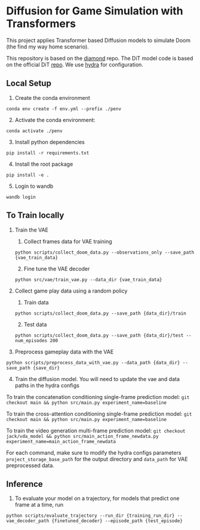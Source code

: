 # Diffusion for Game Simulation with Transformers

This project applies Transformer based Diffusion models to simulate Doom (the find my way home scenario).

This repository is based on the [diamond](https://github.com/eloialonso/diamond/tree/csgo) repo. The DiT model code is based on the official DiT [repo](https://github.com/facebookresearch/DiT/blob/main/models.py). We use [hydra](https://hydra.cc/docs/intro/) for configuration.

## Local Setup

1. Create the conda environment

`conda env create -f env.yml --prefix ./penv`

2. Activate the conda environment:

 `conda activate ./penv`

3. Install python dependencies

`pip install -r requirements.txt`

4. Install the root package

`pip install -e .`

5. Login to wandb

`wandb login`

## To Train locally

1. Train the VAE
    1. Collect frames data for VAE training

    `python scripts/collect_doom_data.py --observations_only --save_path {vae_train_data}`

    2. Fine tune the VAE decoder

    `python src/vae/train_vae.py --data_dir {vae_train_data}`

2. Collect game play data using a random policy

    1. Train data

    `python scripts/collect_doom_data.py --save_path {data_dir}/train`

    2. Test data

    `python scripts/collect_doom_data.py --save_path {data_dir}/test --num_episodes 200`

3. Preprocess gameplay data with the VAE

`python scripts/preprocess_data_with_vae.py --data_path {data_dir} --save_path {save_dir}`

4. Train the diffusion model. You will need to update the vae and data paths in the hydra configs

To train the concatenation conditioning single-frame prediction model:
`git checkout main && python src/main.py experiment_name=baseline`

To train the cross-attention conditioning single-frame prediction model:
`git checkout main && python src/main.py experiment_name=baseline`

To train the video generation multi-frame prediction model:
`git checkout jack/vda_model && python src/main_action_frame_newdata.py experiment_name=main_action_frame_newdata`

For each command, make sure to modify the hydra configs parameters `project_storage_base_path` for the output directory and `data_path` for VAE preprocessed data.

## Inference

1. To evaluate your model on a trajectory, for models that predict one frame at a time, run

`python scripts/evaluate_trajectory --run_dir {training_run_dir} --vae_decoder_path {finetuned_decoder} --episode_path {test_episode}`
